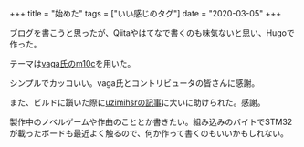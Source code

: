 +++
title = "始めた"
tags = ["いい感じのタグ"]
date = "2020-03-05"
+++

ブログを書こうと思ったが、Qiitaやはてなで書くのも味気ないと思い、Hugoで作った。

テーマは[vaga氏のm10c](https://github.com/vaga/hugo-theme-m10c)を用いた。

シンプルでカッコいい。vaga氏とコントリビュータの皆さんに感謝。

また、ビルドに躓いた際に[uzimihsrの記事](https://uzimihsr.github.io/post/2019-08-07-create-blog-1/)に大いに助けられた。感謝。

製作中のノベルゲームや作曲のこととか書きたい。組み込みのバイトでSTM32が載ったボードも最近よく触るので、何か作って書くのもいいかもしれない。

